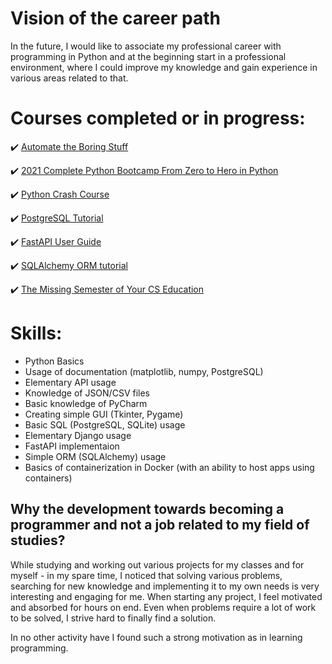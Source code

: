# Vision of the career path
In the future, I would like to associate my professional career with programming in Python and at the beginning start in a professional environment, where I could improve my knowledge and gain experience in various areas related to that.

# Courses completed or in progress:
✔️ [Automate the Boring Stuff](https://automatetheboringstuff.com/)

✔️ [2021 Complete Python Bootcamp From Zero to Hero in Python](https://www.udemy.com/course/complete-python-bootcamp/)

✔️ [Python Crash Course](https://nostarch.com/pythoncrashcourse2e)

✔️ [PostgreSQL Tutorial](https://www.postgresqltutorial.com/)

✔️ [FastAPI User Guide](https://fastapi.tiangolo.com/tutorial/)

✔️ [SQLAlchemy ORM tutorial](https://docs.sqlalchemy.org/en/14/orm/tutorial.html)

✔️ [The Missing Semester of Your CS Education](https://missing.csail.mit.edu/)

<!-- ✔️ 🟡 -->

# Skills:
- Python Basics
- Usage of documentation (matplotlib, numpy, PostgreSQL)
- Elementary API usage
- Knowledge of JSON/CSV files
- Basic knowledge of PyCharm
- Creating simple GUI (Tkinter, Pygame)
- Basic SQL (PostgreSQL, SQLite) usage
- Elementary Django usage
- FastAPI implementaion
- Simple ORM (SQLAlchemy) usage
- Basics of containerization in Docker (with an ability to host apps using containers)

## Why the development towards becoming a programmer and not a job related to my field of studies?
While studying and working out various projects for my classes and for myself - in my spare time, I noticed that solving various problems, searching for new knowledge and implementing it to my own needs is very interesting and engaging for me. When starting any project, I feel motivated and absorbed for hours on end. Even when problems require a lot of work to be solved, I strive hard to finally find a solution.

In no other activity have I found such a strong motivation as in learning programming. 
